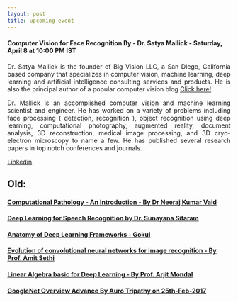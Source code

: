 ```yaml
---
layout: post
title: upcoming event
---
```


#### Computer Vision for Face Recognition By - Dr. Satya Mallick - Saturday, April 8 at 10:00 PM IST


<p style="text-align: justify;">Dr. Satya Mallick is the founder of Big Vision LLC, a San Diego, California based company that specializes in computer vision, machine learning, deep learning and artificial intelligence consulting services and products. He is also the principal author of a popular computer vision blog <a href="http://www.learnopencv.com/"> Click here! </a></p>
<p style="text-align: justify;">Dr. Mallick is an accomplished computer vision and machine learning scientist and engineer. He has worked on a variety of problems including face processing ( detection, recognition ), object recognition using deep learning, computational photography, augmented reality, document analysis, 3D reconstruction, medical image processing, and 3D cryo-electron microscopy to name a few. He has published several research papers in top notch conferences and journals.</p>

[Linkedin](https://www.linkedin.com/in/satyamallick/)

## Old:

#### [Computational Pathology - An Introduction - By Dr Neeraj Kumar Vaid](http://idli.group/session/2017-04-01-Computational/)

#### [Deep Learning for Speech Recognition by Dr. Sunayana Sitaram]( http://idli.group/session/2017-03-25-dl-avr/ )

#### [Anatomy of Deep Learning Frameworks - Gokul](http://idli.group/session/2017-03-18-Anatomy-of-DL/)

#### [Evolution of convolutional neural networks for image recognition - By Prof. Amit Sethi](http://idli.group/session/2017-03-11-Evolution-of-NL/)

#### [Linear Algebra basic for Deep Learning - By Prof. Arjit Mondal](http://idli.group/session/2017-03-04-Overview-of-linear-algebra/)

#### [GoogleNet Overview Advance By Auro Tripathy on 25th-Feb-2017](https://indiadeeplearninginitiative-idli.github.io/session/2017-02-25-GoogleNet-Overview/)
